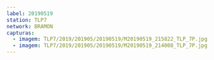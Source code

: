 ```yaml
---
label: 20190519
station: TLP7
network: BRAMON
capturas:
  - imagem: TLP7/2019/201905/20190519/M20190519_215822_TLP_7P.jpg
  - imagem: TLP7/2019/201905/20190519/M20190519_214008_TLP_7P.jpg
---
```

